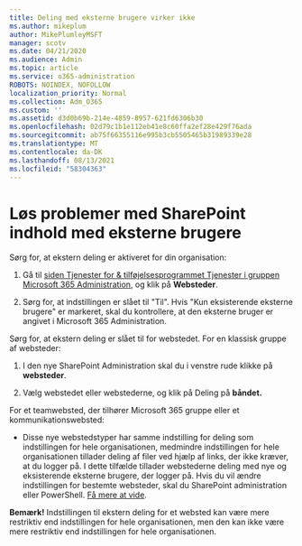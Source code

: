```yaml
---
title: Deling med eksterne brugere virker ikke
ms.author: mikeplum
author: MikePlumleyMSFT
manager: scotv
ms.date: 04/21/2020
ms.audience: Admin
ms.topic: article
ms.service: o365-administration
ROBOTS: NOINDEX, NOFOLLOW
localization_priority: Normal
ms.collection: Adm_O365
ms.custom: ''
ms.assetid: d3d0b69b-214e-4859-8957-621fd6306b30
ms.openlocfilehash: 02d79c1b1e112eb41e8c60ffa2ef28e429f76ada
ms.sourcegitcommit: ab75f66355116e995b3cb5505465b31989339e28
ms.translationtype: MT
ms.contentlocale: da-DK
ms.lasthandoff: 08/13/2021
ms.locfileid: "58304363"
---
```

# <a name="fix-problems-sharing-sharepoint-content-with-external-users"></a>Løs problemer med SharePoint indhold med eksterne brugere

Sørg for, at ekstern deling er aktiveret for din organisation:
  
1. Gå til [siden Tjenester for &amp; tilføjelsesprogrammet Tjenester i gruppen Microsoft 365 Administration](https://portal.office.com/adminportal/home#/Settings/ServicesAndAddIns), og klik på **Websteder**.
    
2. Sørg for, at indstillingen er slået til "Til". Hvis "Kun eksisterende eksterne brugere" er markeret, skal du kontrollere, at den eksterne bruger er angivet i Microsoft 365 Administration.
    
Sørg for, at ekstern deling er slået til for webstedet. For en klassisk gruppe af websteder:
  
1. I den nye SharePoint Administration skal du i venstre rude klikke på **websteder**.
    
2. Vælg webstedet eller webstederne, og klik på Deling på **båndet.**
    
For et teamwebsted, der tilhører Microsoft 365 gruppe eller et kommunikationswebsted:
  
- Disse nye webstedstyper har samme indstilling for deling som indstillingen for hele organisationen, medmindre indstillingen for hele organisationen tillader deling af filer ved hjælp af links, der ikke kræver, at du logger på. I dette tilfælde tillader webstederne deling med nye og eksisterende eksterne brugere, der logger på. Hvis du vil ændre indstillingen for bestemte websteder, skal du SharePoint administration eller PowerShell. [Få mere at vide](https://go.microsoft.com/fwlink/?linkid=871863).
    
**Bemærk!** Indstillingen til ekstern deling for et websted kan være mere restriktiv end indstillingen for hele organisationen, men den kan ikke være mere restriktiv end indstillingen for hele organisationen. 
  

